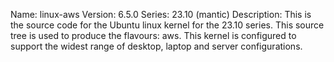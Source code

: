 Name:    linux-aws
Version: 6.5.0
Series:  23.10 (mantic)
Description:
    This is the source code for the Ubuntu linux kernel for the 23.10 series. This
    source tree is used to produce the flavours: aws.
    This kernel is configured to support the widest range of desktop, laptop and
    server configurations.
